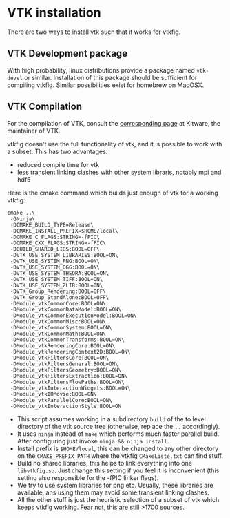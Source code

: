 VTK installation
===============

There are two ways to install vtk such that it works for vtkfig.

## VTK Development package

With high probability, linux distributions provide a package named `vtk-devel` or similar. Installation of this package should be sufficient for compiling vtkfig. Similar possibilities exist for homebrew on MacOSX.

## VTK Compilation 

For the compilation of VTK, consult the [corresponding page](https://vtk.org/Wiki/VTK/Configure_and_Build) at Kitware, the maintainer of VTK.

vtkfig doesn't use the full functionality of vtk, and it is possible to work with a subset. This has two advantages:

- reduced  compile time for vtk
- less transient linking clashes with other system libraris, notably mpi and hdf5

Here is the cmake command which builds just enough  of vtk for a working vtkfig:
````
cmake ..\
 -GNinja\
 -DCMAKE_BUILD_TYPE=Release\
 -DCMAKE_INSTALL_PREFIX=$HOME/local\
 -DCMAKE_C_FLAGS:STRING=-fPIC\
 -DCMAKE_CXX_FLAGS:STRING=-fPIC\
 -DBUILD_SHARED_LIBS:BOOL=OFF\
 -DVTK_USE_SYSTEM_LIBRARIES:BOOL=ON\
 -DVTK_USE_SYSTEM_PNG:BOOL=ON\
 -DVTK_USE_SYSTEM_OGG:BOOL=ON\
 -DVTK_USE_SYSTEM_THEORA:BOOL=ON\
 -DVTK_USE_SYSTEM_TIFF:BOOL=ON\
 -DVTK_USE_SYSTEM_ZLIB:BOOL=ON\
 -DVTK_Group_Rendering:BOOL=OFF\
 -DVTK_Group_StandAlone:BOOL=OFF\
 -DModule_vtkCommonCore:BOOL=ON\
 -DModule_vtkCommonDataModel:BOOL=ON\
 -DModule_vtkCommonExecutionModel:BOOL=ON\
 -DModule_vtkCommonMisc:BOOL=ON\
 -DModule_vtkCommonSystem:BOOL=ON\
 -DModule_vtkCommonMath:BOOL=ON\
 -DModule_vtkCommonTransforms:BOOL=ON\
 -DModule_vtkRenderingCore:BOOL=ON\
 -DModule_vtkRenderingContext2D:BOOL=ON\
 -DModule_vtkFiltersCore:BOOL=ON\
 -DModule_vtkFiltersGeneral:BOOL=ON\
 -DModule_vtkFiltersGeometry:BOOL=ON\
 -DModule_vtkFiltersExtraction:BOOL=ON\
 -DModule_vtkFiltersFlowPaths:BOOL=ON\
 -DModule_vtkInteractionWidgets:BOOL=ON\
 -DModule_vtkIOMovie:BOOL=ON\
 -DModule_vtkParallelCore:BOOL=ON\
 -DModule_vtkInteractionStyle:BOOL=ON
````

- This script assumes working in a subdirectory `build` of the to level directory of the vtk source tree (otherwise, replace the `..` accordingly).
- It uses `ninja` instead of `make` which performs much faster parallel build. After configuring just invoke `ninja && ninja install`.
- Install prefix is `$HOME/local`, this can be changed to any other directory on the `CMAKE_PREFIX_PATH` where the vtkfig `CMakeListe.txt` can find stuff.
- Build no shared libraries, this helps to link everything into one `libvtkfig.so`. Just change this setting if you feel it is inconvenient (this setting also responsible for the -fPIC linker flags).
- We try to use system libraries for png  etc. Usually, these libraries are available, ans using them may avoid some transient linking clashes.
- All the other stuff is just the heuristic selection of a subset of vtk which keeps vtkfig working. Fear not, this are still >1700 sources.